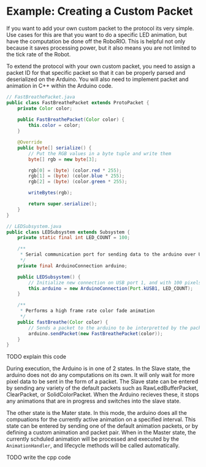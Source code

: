 # Example: Creating a Custom Packet

If you want to add your own custom packet to the protocol its very simple. Use cases for this are that you want to do a specific LED animation, but have the computation be done off the RoboRIO. This is helpful not only because it saves processing power, but it also means you are not limited to the tick rate of the Robot. 

To extend the protocol with your own custom packet, you need to assign a packet ID for that specific packet so that it can be properly parsed and deserialized on the Arduino. You will also need to implement packet and animation in C++ within the Arduino code.

```java
// FastBreathePacket.java
public class FastBreathePacket extends ProtoPacket {
	private Color color;
	
	public FastBreathePacket(Color color) {
		this.color = color;
	}

	@Override
	public byte[] serialize() {
		// Put the RGB values in a byte tuple and write them
		byte[] rgb = new byte[3];

		rgb[0] = (byte) (color.red * 255);
		rgb[1] = (byte) (color.blue * 255);
		rgb[2] = (byte) (color.green * 255);

		writeBytes(rgb);

		return super.serialize();
	}
}

```

```java
// LEDSubsystem.java
public class LEDSubsystem extends Subsystem {
	private static final int LED_COUNT = 100;

	/**
	 * Serial communication port for sending data to the arduino over USB
	 */
	private final ArduinoConnection arduino;

	public LEDSubsystem() {
		// Initialize new connection on USB port 1, and with 100 pixels
		this.arduino = new ArduinoConnection(Port.kUSB1, LED_COUNT);
	}

	/**
	 * Performs a high frame rate color fade animation
	 */
	public fastBreathe(Color color) {
		// Sends a packet to the arduino to be interpretted by the packet parser
		arduino.sendPacket(new FastBreathePacket(color));
	}
}
```

TODO explain this code

During execution, the Arduino is in one of 2 states. In the Slave state, the arduino does not do any computations on its own. It will only wait for more pixel data to be sent in the form of a packet. The Slave state can be entered by sending any variety of the default packets such as RawLedBufferPacket, ClearPacket, or SolidColorPacket. When the Arduino recieves these, it  stops any animations that are in progress and switches into the slave state.

The other state is the Mater state. In this mode, the arduino does all the compuations for the currently active animation on a specified interval. This state can be entered by sending one of the default animation packets, or by defining a custom animation and packet pair. When in the Master state, the currently schduled animation will be processed and executed by the `AnimationHandler`, and lifecycle methods will be called automatically.

TODO write the cpp code